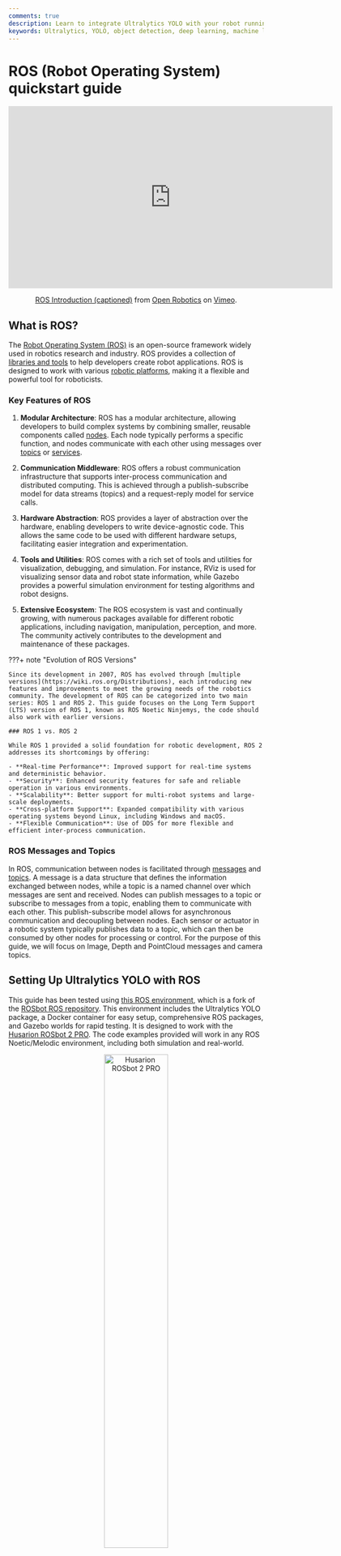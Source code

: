 ```yaml
---
comments: true
description: Learn to integrate Ultralytics YOLO with your robot running ROS Noetic, utilizing RGB images, depth images, and point clouds for efficient object detection, segmentation, and enhanced robotic perception.
keywords: Ultralytics, YOLO, object detection, deep learning, machine learning, guide, ROS, Robot Operating System, robotics, ROS Noetic, Python, Ubuntu, simulation, visualization, communication, middleware, hardware abstraction, tools, utilities, ecosystem, Noetic Ninjemys, autonomous vehicle, AMV
---
```


# ROS (Robot Operating System) quickstart guide

<p align="center"> <iframe src="https://player.vimeo.com/video/639236696?h=740f412ce5" width="640" height="360" frameborder="0" allow="autoplay; fullscreen; picture-in-picture" allowfullscreen></iframe></p>
<p align="center"><a href="https://vimeo.com/639236696">ROS Introduction (captioned)</a> from <a href="https://vimeo.com/osrfoundation">Open Robotics</a> on <a href="https://vimeo.com/">Vimeo</a>.</p>

## What is ROS?

The [Robot Operating System (ROS)](https://www.ros.org/) is an open-source framework widely used in robotics research and industry. ROS provides a collection of [libraries and tools](https://www.ros.org/blog/ecosystem/) to help developers create robot applications. ROS is designed to work with various [robotic platforms](https://robots.ros.org/), making it a flexible and powerful tool for roboticists.

### Key Features of ROS

1. **Modular Architecture**: ROS has a modular architecture, allowing developers to build complex systems by combining smaller, reusable components called [nodes](https://wiki.ros.org/ROS/Tutorials/UnderstandingNodes). Each node typically performs a specific function, and nodes communicate with each other using messages over [topics](https://wiki.ros.org/ROS/Tutorials/UnderstandingTopics) or [services](https://wiki.ros.org/ROS/Tutorials/UnderstandingServicesParams).

2. **Communication Middleware**: ROS offers a robust communication infrastructure that supports inter-process communication and distributed computing. This is achieved through a publish-subscribe model for data streams (topics) and a request-reply model for service calls.

3. **Hardware Abstraction**: ROS provides a layer of abstraction over the hardware, enabling developers to write device-agnostic code. This allows the same code to be used with different hardware setups, facilitating easier integration and experimentation.

4. **Tools and Utilities**: ROS comes with a rich set of tools and utilities for visualization, debugging, and simulation. For instance, RViz is used for visualizing sensor data and robot state information, while Gazebo provides a powerful simulation environment for testing algorithms and robot designs.

5. **Extensive Ecosystem**: The ROS ecosystem is vast and continually growing, with numerous packages available for different robotic applications, including navigation, manipulation, perception, and more. The community actively contributes to the development and maintenance of these packages.

???+ note "Evolution of ROS Versions"

    Since its development in 2007, ROS has evolved through [multiple versions](https://wiki.ros.org/Distributions), each introducing new features and improvements to meet the growing needs of the robotics community. The development of ROS can be categorized into two main series: ROS 1 and ROS 2. This guide focuses on the Long Term Support (LTS) version of ROS 1, known as ROS Noetic Ninjemys, the code should also work with earlier versions.

    ### ROS 1 vs. ROS 2

    While ROS 1 provided a solid foundation for robotic development, ROS 2 addresses its shortcomings by offering:

    - **Real-time Performance**: Improved support for real-time systems and deterministic behavior.
    - **Security**: Enhanced security features for safe and reliable operation in various environments.
    - **Scalability**: Better support for multi-robot systems and large-scale deployments.
    - **Cross-platform Support**: Expanded compatibility with various operating systems beyond Linux, including Windows and macOS.
    - **Flexible Communication**: Use of DDS for more flexible and efficient inter-process communication.

### ROS Messages and Topics

In ROS, communication between nodes is facilitated through [messages](https://wiki.ros.org/Messages) and [topics](https://wiki.ros.org/Topics). A message is a data structure that defines the information exchanged between nodes, while a topic is a named channel over which messages are sent and received. Nodes can publish messages to a topic or subscribe to messages from a topic, enabling them to communicate with each other. This publish-subscribe model allows for asynchronous communication and decoupling between nodes. Each sensor or actuator in a robotic system typically publishes data to a topic, which can then be consumed by other nodes for processing or control. For the purpose of this guide, we will focus on Image, Depth and PointCloud messages and camera topics.

## Setting Up Ultralytics YOLO with ROS

This guide has been tested using [this ROS environment](https://github.com/ambitious-octopus/rosbot_ros/tree/noetic), which is a fork of the [ROSbot ROS repository](https://github.com/husarion/rosbot_ros). This environment includes the Ultralytics YOLO package, a Docker container for easy setup, comprehensive ROS packages, and Gazebo worlds for rapid testing. It is designed to work with the [Husarion ROSbot 2 PRO](https://husarion.com/manuals/rosbot/). The code examples provided will work in any ROS Noetic/Melodic environment, including both simulation and real-world.

<p align="center">
  <img width="50%" src="https://github.com/ultralytics/docs/releases/download/0/husarion-rosbot-2-pro.avif" alt="Husarion ROSbot 2 PRO">
</p>

### Dependencies Installation

Apart from the ROS environment, you will need to install the following dependencies:

- **[ROS Numpy package](https://github.com/eric-wieser/ros_numpy)**: This is required for fast conversion between ROS Image messages and numpy arrays.

    ```bash
    pip install ros_numpy
    ```

- **Ultralytics package**:

    ```bash
    pip install ultralytics
    ```

## Use Ultralytics with ROS `sensor_msgs/Image`

The `sensor_msgs/Image` [message type](https://docs.ros.org/en/api/sensor_msgs/html/msg/Image.html) is commonly used in ROS for representing image data. It contains fields for encoding, height, width, and pixel data, making it suitable for transmitting images captured by cameras or other sensors. Image messages are widely used in robotic applications for tasks such as visual perception, [object detection](https://www.ultralytics.com/glossary/object-detection), and navigation.

<p align="center">
  <img width="100%" src="https://github.com/ultralytics/docs/releases/download/0/detection-segmentation-ros-gazebo.avif" alt="Detection and Segmentation in ROS Gazebo">
</p>

### Image Step-by-Step Usage

The following code snippet demonstrates how to use the Ultralytics YOLO package with ROS. In this example, we subscribe to a camera topic, process the incoming image using YOLO, and publish the detected objects to new topics for [detection](../tasks/detect.md) and [segmentation](../tasks/segment.md).

First, import the necessary libraries and instantiate two models: one for [segmentation](../tasks/segment.md) and one for [detection](../tasks/detect.md). Initialize a ROS node (with the name `ultralytics`) to enable communication with the ROS master. To ensure a stable connection, we include a brief pause, giving the node sufficient time to establish the connection before proceeding.

```python
import time

import rospy

from ultralytics import YOLO

detection_model = YOLO("yolov8m.pt")
segmentation_model = YOLO("yolov8m-seg.pt")
rospy.init_node("ultralytics")
time.sleep(1)
```

Initialize two ROS topics: one for [detection](../tasks/detect.md) and one for [segmentation](../tasks/segment.md). These topics will be used to publish the annotated images, making them accessible for further processing. The communication between nodes is facilitated using `sensor_msgs/Image` messages.

```python
from sensor_msgs.msg import Image

det_image_pub = rospy.Publisher("/ultralytics/detection/image", Image, queue_size=5)
seg_image_pub = rospy.Publisher("/ultralytics/segmentation/image", Image, queue_size=5)
```

Finally, create a subscriber that listens to messages on the `/camera/color/image_raw` topic and calls a callback function for each new message. This callback function receives messages of type `sensor_msgs/Image`, converts them into a numpy array using `ros_numpy`, processes the images with the previously instantiated YOLO models, annotates the images, and then publishes them back to the respective topics: `/ultralytics/detection/image` for detection and `/ultralytics/segmentation/image` for segmentation.

```python
import ros_numpy


def callback(data):
    """Callback function to process image and publish annotated images."""
    array = ros_numpy.numpify(data)
    if det_image_pub.get_num_connections():
        det_result = detection_model(array)
        det_annotated = det_result[0].plot(show=False)
        det_image_pub.publish(ros_numpy.msgify(Image, det_annotated, encoding="rgb8"))

    if seg_image_pub.get_num_connections():
        seg_result = segmentation_model(array)
        seg_annotated = seg_result[0].plot(show=False)
        seg_image_pub.publish(ros_numpy.msgify(Image, seg_annotated, encoding="rgb8"))


rospy.Subscriber("/camera/color/image_raw", Image, callback)

while True:
    rospy.spin()
```

??? example "Complete code"

    ```python
    import time

    import ros_numpy
    import rospy
    from sensor_msgs.msg import Image

    from ultralytics import YOLO

    detection_model = YOLO("yolov8m.pt")
    segmentation_model = YOLO("yolov8m-seg.pt")
    rospy.init_node("ultralytics")
    time.sleep(1)

    det_image_pub = rospy.Publisher("/ultralytics/detection/image", Image, queue_size=5)
    seg_image_pub = rospy.Publisher("/ultralytics/segmentation/image", Image, queue_size=5)


    def callback(data):
        """Callback function to process image and publish annotated images."""
        array = ros_numpy.numpify(data)
        if det_image_pub.get_num_connections():
            det_result = detection_model(array)
            det_annotated = det_result[0].plot(show=False)
            det_image_pub.publish(ros_numpy.msgify(Image, det_annotated, encoding="rgb8"))

        if seg_image_pub.get_num_connections():
            seg_result = segmentation_model(array)
            seg_annotated = seg_result[0].plot(show=False)
            seg_image_pub.publish(ros_numpy.msgify(Image, seg_annotated, encoding="rgb8"))


    rospy.Subscriber("/camera/color/image_raw", Image, callback)

    while True:
        rospy.spin()
    ```

???+ tip "Debugging"

    Debugging ROS (Robot Operating System) nodes can be challenging due to the system's distributed nature. Several tools can assist with this process:

    1. `rostopic echo <TOPIC-NAME>` : This command allows you to view messages published on a specific topic, helping you inspect the data flow.
    2. `rostopic list`: Use this command to list all available topics in the ROS system, giving you an overview of the active data streams.
    3. `rqt_graph`: This visualization tool displays the communication graph between nodes, providing insights into how nodes are interconnected and how they interact.
    4. For more complex visualizations, such as 3D representations, you can use [RViz](https://wiki.ros.org/rviz). RViz (ROS Visualization) is a powerful 3D visualization tool for ROS. It allows you to visualize the state of your robot and its environment in real-time. With RViz, you can view sensor data (e.g. `sensors_msgs/Image`), robot model states, and various other types of information, making it easier to debug and understand the behavior of your robotic system.

### Publish Detected Classes with `std_msgs/String`

Standard ROS messages also include `std_msgs/String` messages. In many applications, it is not necessary to republish the entire annotated image; instead, only the classes present in the robot's view are needed. The following example demonstrates how to use `std_msgs/String` [messages](https://docs.ros.org/en/noetic/api/std_msgs/html/msg/String.html) to republish the detected classes on the `/ultralytics/detection/classes` topic. These messages are more lightweight and provide essential information, making them valuable for various applications.

#### Example Use Case

Consider a warehouse robot equipped with a camera and object [detection model](../tasks/detect.md). Instead of sending large annotated images over the network, the robot can publish a list of detected classes as `std_msgs/String` messages. For instance, when the robot detects objects like "box", "pallet" and "forklift" it publishes these classes to the `/ultralytics/detection/classes` topic. This information can then be used by a central monitoring system to track the inventory in real-time, optimize the robot's path planning to avoid obstacles, or trigger specific actions such as picking up a detected box. This approach reduces the bandwidth required for communication and focuses on transmitting critical data.

### String Step-by-Step Usage

This example demonstrates how to use the Ultralytics YOLO package with ROS. In this example, we subscribe to a camera topic, process the incoming image using YOLO, and publish the detected objects to new topic `/ultralytics/detection/classes` using `std_msgs/String` messages. The `ros_numpy` package is used to convert the ROS Image message to a numpy array for processing with YOLO.

```python
import time

import ros_numpy
import rospy
from sensor_msgs.msg import Image
from std_msgs.msg import String

from ultralytics import YOLO

detection_model = YOLO("yolov8m.pt")
rospy.init_node("ultralytics")
time.sleep(1)
classes_pub = rospy.Publisher("/ultralytics/detection/classes", String, queue_size=5)


def callback(data):
    """Callback function to process image and publish detected classes."""
    array = ros_numpy.numpify(data)
    if classes_pub.get_num_connections():
        det_result = detection_model(array)
        classes = det_result[0].boxes.cls.cpu().numpy().astype(int)
        names = [det_result[0].names[i] for i in classes]
        classes_pub.publish(String(data=str(names)))


rospy.Subscriber("/camera/color/image_raw", Image, callback)
while True:
    rospy.spin()
```

## Use Ultralytics with ROS Depth Images

In addition to RGB images, ROS supports [depth images](https://en.wikipedia.org/wiki/Depth_map), which provide information about the distance of objects from the camera. Depth images are crucial for robotic applications such as obstacle avoidance, 3D mapping, and localization.

A depth image is an image where each pixel represents the distance from the camera to an object. Unlike RGB images that capture color, depth images capture spatial information, enabling robots to perceive the 3D structure of their environment.

!!! tip "Obtaining Depth Images"

    Depth images can be obtained using various sensors:

    1. [Stereo Cameras](https://en.wikipedia.org/wiki/Stereo_camera): Use two cameras to calculate depth based on image disparity.
    2. [Time-of-Flight (ToF) Cameras](https://en.wikipedia.org/wiki/Time-of-flight_camera): Measure the time light takes to return from an object.
    3. [Structured Light Sensors](https://en.wikipedia.org/wiki/Structured-light_3D_scanner): Project a pattern and measure its deformation on surfaces.

### Using YOLO with Depth Images

In ROS, depth images are represented by the `sensor_msgs/Image` message type, which includes fields for encoding, height, width, and pixel data. The encoding field for depth images often uses a format like "16UC1", indicating a 16-bit unsigned integer per pixel, where each value represents the distance to the object. Depth images are commonly used in conjunction with RGB images to provide a more comprehensive view of the environment.

Using YOLO, it is possible to extract and combine information from both RGB and depth images. For instance, YOLO can detect objects within an RGB image, and this detection can be used to pinpoint corresponding regions in the depth image. This allows for the extraction of precise depth information for detected objects, enhancing the robot's ability to understand its environment in three dimensions.

!!! warning "RGB-D Cameras"

    When working with depth images, it is essential to ensure that the RGB and depth images are correctly aligned. RGB-D cameras, such as the [Intel RealSense](https://www.intelrealsense.com/) series, provide synchronized RGB and depth images, making it easier to combine information from both sources. If using separate RGB and depth cameras, it is crucial to calibrate them to ensure accurate alignment.

#### Depth Step-by-Step Usage

In this example, we use YOLO to segment an image and apply the extracted mask to segment the object in the depth image. This allows us to determine the distance of each pixel of the object of interest from the camera's focal center. By obtaining this distance information, we can calculate the distance between the camera and the specific object in the scene. Begin by importing the necessary libraries, creating a ROS node, and instantiating a segmentation model and a ROS topic.

```python
import time

import rospy
from std_msgs.msg import String

from ultralytics import YOLO

rospy.init_node("ultralytics")
time.sleep(1)

segmentation_model = YOLO("yolov8m-seg.pt")

classes_pub = rospy.Publisher("/ultralytics/detection/distance", String, queue_size=5)
```

Next, define a callback function that processes the incoming depth image message. The function waits for the depth image and RGB image messages, converts them into numpy arrays, and applies the segmentation model to the RGB image. It then extracts the segmentation mask for each detected object and calculates the average distance of the object from the camera using the depth image. Most sensors have a maximum distance, known as the clip distance, beyond which values are represented as inf (`np.inf`). Before processing, it is important to filter out these null values and assign them a value of `0`. Finally, it publishes the detected objects along with their average distances to the `/ultralytics/detection/distance` topic.

```python
import numpy as np
import ros_numpy
from sensor_msgs.msg import Image


def callback(data):
    """Callback function to process depth image and RGB image."""
    image = rospy.wait_for_message("/camera/color/image_raw", Image)
    image = ros_numpy.numpify(image)
    depth = ros_numpy.numpify(data)
    result = segmentation_model(image)

    for index, cls in enumerate(result[0].boxes.cls):
        class_index = int(cls.cpu().numpy())
        name = result[0].names[class_index]
        mask = result[0].masks.data.cpu().numpy()[index, :, :].astype(int)
        obj = depth[mask == 1]
        obj = obj[~np.isnan(obj)]
        avg_distance = np.mean(obj) if len(obj) else np.inf

    classes_pub.publish(String(data=str(all_objects)))


rospy.Subscriber("/camera/depth/image_raw", Image, callback)

while True:
    rospy.spin()
```

??? example "Complete code"

    ```python
    import time

    import numpy as np
    import ros_numpy
    import rospy
    from sensor_msgs.msg import Image
    from std_msgs.msg import String

    from ultralytics import YOLO

    rospy.init_node("ultralytics")
    time.sleep(1)

    segmentation_model = YOLO("yolov8m-seg.pt")

    classes_pub = rospy.Publisher("/ultralytics/detection/distance", String, queue_size=5)


    def callback(data):
        """Callback function to process depth image and RGB image."""
        image = rospy.wait_for_message("/camera/color/image_raw", Image)
        image = ros_numpy.numpify(image)
        depth = ros_numpy.numpify(data)
        result = segmentation_model(image)

        for index, cls in enumerate(result[0].boxes.cls):
            class_index = int(cls.cpu().numpy())
            name = result[0].names[class_index]
            mask = result[0].masks.data.cpu().numpy()[index, :, :].astype(int)
            obj = depth[mask == 1]
            obj = obj[~np.isnan(obj)]
            avg_distance = np.mean(obj) if len(obj) else np.inf

        classes_pub.publish(String(data=str(all_objects)))


    rospy.Subscriber("/camera/depth/image_raw", Image, callback)

    while True:
        rospy.spin()
    ```

## Use Ultralytics with ROS `sensor_msgs/PointCloud2`

<p align="center">
  <img width="100%" src="https://github.com/ultralytics/docs/releases/download/0/detection-segmentation-ros-gazebo-1.avif" alt="Detection and Segmentation in ROS Gazebo">
</p>

The `sensor_msgs/PointCloud2` [message type](https://docs.ros.org/en/api/sensor_msgs/html/msg/PointCloud2.html) is a data structure used in ROS to represent 3D point cloud data. This message type is integral to robotic applications, enabling tasks such as 3D mapping, object recognition, and localization.

A point cloud is a collection of data points defined within a three-dimensional coordinate system. These data points represent the external surface of an object or a scene, captured via 3D scanning technologies. Each point in the cloud has `X`, `Y`, and `Z` coordinates, which correspond to its position in space, and may also include additional information such as color and intensity.

!!! warning "Reference frame"

    When working with `sensor_msgs/PointCloud2`, it's essential to consider the reference frame of the sensor from which the point cloud data was acquired. The point cloud is initially captured in the sensor's reference frame. You can determine this reference frame by listening to the `/tf_static` topic. However, depending on your specific application requirements, you might need to convert the point cloud into another reference frame. This transformation can be achieved using the `tf2_ros` package, which provides tools for managing coordinate frames and transforming data between them.

!!! tip "Obtaining Point clouds"

    Point Clouds can be obtained using various sensors:

    1. **LIDAR (Light Detection and Ranging)**: Uses laser pulses to measure distances to objects and create high-[precision](https://www.ultralytics.com/glossary/precision) 3D maps.
    2. **Depth Cameras**: Capture depth information for each pixel, allowing for 3D reconstruction of the scene.
    3. **Stereo Cameras**: Utilize two or more cameras to obtain depth information through triangulation.
    4. **Structured Light Scanners**: Project a known pattern onto a surface and measure the deformation to calculate depth.

### Using YOLO with Point Clouds

To integrate YOLO with `sensor_msgs/PointCloud2` type messages, we can employ a method similar to the one used for depth maps. By leveraging the color information embedded in the point cloud, we can extract a 2D image, perform segmentation on this image using YOLO, and then apply the resulting mask to the three-dimensional points to isolate the 3D object of interest.

For handling point clouds, we recommend using Open3D (`pip install open3d`), a user-friendly Python library. Open3D provides robust tools for managing point cloud data structures, visualizing them, and executing complex operations seamlessly. This library can significantly simplify the process and enhance our ability to manipulate and analyze point clouds in conjunction with YOLO-based segmentation.

#### Point Clouds Step-by-Step Usage

Import the necessary libraries and instantiate the YOLO model for segmentation.

```python
import time

import rospy

from ultralytics import YOLO

rospy.init_node("ultralytics")
time.sleep(1)
segmentation_model = YOLO("yolov8m-seg.pt")
```

Create a function `pointcloud2_to_array`, which transforms a `sensor_msgs/PointCloud2` message into two numpy arrays. The `sensor_msgs/PointCloud2` messages contain `n` points based on the `width` and `height` of the acquired image. For instance, a `480 x 640` image will have `307,200` points. Each point includes three spatial coordinates (`xyz`) and the corresponding color in `RGB` format. These can be considered as two separate channels of information.

The function returns the `xyz` coordinates and `RGB` values in the format of the original camera resolution (`width x height`). Most sensors have a maximum distance, known as the clip distance, beyond which values are represented as inf (`np.inf`). Before processing, it is important to filter out these null values and assign them a value of `0`.

```python
import numpy as np
import ros_numpy


def pointcloud2_to_array(pointcloud2: PointCloud2) -> tuple:
    """
    Convert a ROS PointCloud2 message to a numpy array.

    Args:
        pointcloud2 (PointCloud2): the PointCloud2 message

    Returns:
        (tuple): tuple containing (xyz, rgb)
    """
    pc_array = ros_numpy.point_cloud2.pointcloud2_to_array(pointcloud2)
    split = ros_numpy.point_cloud2.split_rgb_field(pc_array)
    rgb = np.stack([split["b"], split["g"], split["r"]], axis=2)
    xyz = ros_numpy.point_cloud2.get_xyz_points(pc_array, remove_nans=False)
    xyz = np.array(xyz).reshape((pointcloud2.height, pointcloud2.width, 3))
    nan_rows = np.isnan(xyz).all(axis=2)
    xyz[nan_rows] = [0, 0, 0]
    rgb[nan_rows] = [0, 0, 0]
    return xyz, rgb
```

Next, subscribe to the `/camera/depth/points` topic to receive the point cloud message and convert the `sensor_msgs/PointCloud2` message into numpy arrays containing the XYZ coordinates and RGB values (using the `pointcloud2_to_array` function). Process the RGB image using the YOLO model to extract segmented objects. For each detected object, extract the segmentation mask and apply it to both the RGB image and the XYZ coordinates to isolate the object in 3D space.

Processing the mask is straightforward since it consists of binary values, with `1` indicating the presence of the object and `0` indicating the absence. To apply the mask, simply multiply the original channels by the mask. This operation effectively isolates the object of interest within the image. Finally, create an Open3D point cloud object and visualize the segmented object in 3D space with associated colors.

```python
import sys

import open3d as o3d

ros_cloud = rospy.wait_for_message("/camera/depth/points", PointCloud2)
xyz, rgb = pointcloud2_to_array(ros_cloud)
result = segmentation_model(rgb)

if not len(result[0].boxes.cls):
    print("No objects detected")
    sys.exit()

classes = result[0].boxes.cls.cpu().numpy().astype(int)
for index, class_id in enumerate(classes):
    mask = result[0].masks.data.cpu().numpy()[index, :, :].astype(int)
    mask_expanded = np.stack([mask, mask, mask], axis=2)

    obj_rgb = rgb * mask_expanded
    obj_xyz = xyz * mask_expanded

    pcd = o3d.geometry.PointCloud()
    pcd.points = o3d.utility.Vector3dVector(obj_xyz.reshape((ros_cloud.height * ros_cloud.width, 3)))
    pcd.colors = o3d.utility.Vector3dVector(obj_rgb.reshape((ros_cloud.height * ros_cloud.width, 3)) / 255)
    o3d.visualization.draw_geometries([pcd])
```

??? example "Complete code"

    ```python
    import sys
    import time

    import numpy as np
    import open3d as o3d
    import ros_numpy
    import rospy

    from ultralytics import YOLO

    rospy.init_node("ultralytics")
    time.sleep(1)
    segmentation_model = YOLO("yolov8m-seg.pt")


    def pointcloud2_to_array(pointcloud2: PointCloud2) -> tuple:
        """
        Convert a ROS PointCloud2 message to a numpy array.

        Args:
            pointcloud2 (PointCloud2): the PointCloud2 message

        Returns:
            (tuple): tuple containing (xyz, rgb)
        """
        pc_array = ros_numpy.point_cloud2.pointcloud2_to_array(pointcloud2)
        split = ros_numpy.point_cloud2.split_rgb_field(pc_array)
        rgb = np.stack([split["b"], split["g"], split["r"]], axis=2)
        xyz = ros_numpy.point_cloud2.get_xyz_points(pc_array, remove_nans=False)
        xyz = np.array(xyz).reshape((pointcloud2.height, pointcloud2.width, 3))
        nan_rows = np.isnan(xyz).all(axis=2)
        xyz[nan_rows] = [0, 0, 0]
        rgb[nan_rows] = [0, 0, 0]
        return xyz, rgb


    ros_cloud = rospy.wait_for_message("/camera/depth/points", PointCloud2)
    xyz, rgb = pointcloud2_to_array(ros_cloud)
    result = segmentation_model(rgb)

    if not len(result[0].boxes.cls):
        print("No objects detected")
        sys.exit()

    classes = result[0].boxes.cls.cpu().numpy().astype(int)
    for index, class_id in enumerate(classes):
        mask = result[0].masks.data.cpu().numpy()[index, :, :].astype(int)
        mask_expanded = np.stack([mask, mask, mask], axis=2)

        obj_rgb = rgb * mask_expanded
        obj_xyz = xyz * mask_expanded

        pcd = o3d.geometry.PointCloud()
        pcd.points = o3d.utility.Vector3dVector(obj_xyz.reshape((ros_cloud.height * ros_cloud.width, 3)))
        pcd.colors = o3d.utility.Vector3dVector(obj_rgb.reshape((ros_cloud.height * ros_cloud.width, 3)) / 255)
        o3d.visualization.draw_geometries([pcd])
    ```

<p align="center">
  <img width="100%" src="https://github.com/ultralytics/docs/releases/download/0/point-cloud-segmentation-ultralytics.avif" alt="Point Cloud Segmentation with Ultralytics ">
</p>

## FAQ

### What is the Robot Operating System (ROS)?

The [Robot Operating System (ROS)](https://www.ros.org/) is an open-source framework commonly used in robotics to help developers create robust robot applications. It provides a collection of [libraries and tools](https://www.ros.org/blog/ecosystem/) for building and interfacing with robotic systems, enabling easier development of complex applications. ROS supports communication between nodes using messages over [topics](https://wiki.ros.org/ROS/Tutorials/UnderstandingTopics) or [services](https://wiki.ros.org/ROS/Tutorials/UnderstandingServicesParams).

### How do I integrate Ultralytics YOLO with ROS for real-time object detection?

Integrating Ultralytics YOLO with ROS involves setting up a ROS environment and using YOLO for processing sensor data. Begin by installing the required dependencies like `ros_numpy` and Ultralytics YOLO:

```bash
pip install ros_numpy ultralytics
```

Next, create a ROS node and subscribe to an [image topic](../tasks/detect.md) to process the incoming data. Here is a minimal example:

```python
import ros_numpy
import rospy
from sensor_msgs.msg import Image

from ultralytics import YOLO

detection_model = YOLO("yolov8m.pt")
rospy.init_node("ultralytics")
det_image_pub = rospy.Publisher("/ultralytics/detection/image", Image, queue_size=5)


def callback(data):
    array = ros_numpy.numpify(data)
    det_result = detection_model(array)
    det_annotated = det_result[0].plot(show=False)
    det_image_pub.publish(ros_numpy.msgify(Image, det_annotated, encoding="rgb8"))


rospy.Subscriber("/camera/color/image_raw", Image, callback)
rospy.spin()
```

### What are ROS topics and how are they used in Ultralytics YOLO?

ROS topics facilitate communication between nodes in a ROS network by using a publish-subscribe model. A topic is a named channel that nodes use to send and receive messages asynchronously. In the context of Ultralytics YOLO, you can make a node subscribe to an image topic, process the images using YOLO for tasks like detection or segmentation, and publish outcomes to new topics.

For example, subscribe to a camera topic and process the incoming image for detection:

```python
rospy.Subscriber("/camera/color/image_raw", Image, callback)
```

### Why use depth images with Ultralytics YOLO in ROS?

Depth images in ROS, represented by `sensor_msgs/Image`, provide the distance of objects from the camera, crucial for tasks like obstacle avoidance, 3D mapping, and localization. By [using depth information](https://en.wikipedia.org/wiki/Depth_map) along with RGB images, robots can better understand their 3D environment.

With YOLO, you can extract segmentation masks from RGB images and apply these masks to depth images to obtain precise 3D object information, improving the robot's ability to navigate and interact with its surroundings.

### How can I visualize 3D point clouds with YOLO in ROS?

To visualize 3D point clouds in ROS with YOLO:

1. Convert `sensor_msgs/PointCloud2` messages to numpy arrays.
2. Use YOLO to segment RGB images.
3. Apply the segmentation mask to the point cloud.

Here's an example using Open3D for visualization:

```python
import sys

import open3d as o3d
import ros_numpy
import rospy
from sensor_msgs.msg import PointCloud2

from ultralytics import YOLO

rospy.init_node("ultralytics")
segmentation_model = YOLO("yolov8m-seg.pt")


def pointcloud2_to_array(pointcloud2):
    pc_array = ros_numpy.point_cloud2.pointcloud2_to_array(pointcloud2)
    split = ros_numpy.point_cloud2.split_rgb_field(pc_array)
    rgb = np.stack([split["b"], split["g"], split["r"]], axis=2)
    xyz = ros_numpy.point_cloud2.get_xyz_points(pc_array, remove_nans=False)
    xyz = np.array(xyz).reshape((pointcloud2.height, pointcloud2.width, 3))
    return xyz, rgb


ros_cloud = rospy.wait_for_message("/camera/depth/points", PointCloud2)
xyz, rgb = pointcloud2_to_array(ros_cloud)
result = segmentation_model(rgb)

if not len(result[0].boxes.cls):
    print("No objects detected")
    sys.exit()

classes = result[0].boxes.cls.cpu().numpy().astype(int)
for index, class_id in enumerate(classes):
    mask = result[0].masks.data.cpu().numpy()[index, :, :].astype(int)
    mask_expanded = np.stack([mask, mask, mask], axis=2)

    obj_rgb = rgb * mask_expanded
    obj_xyz = xyz * mask_expanded

    pcd = o3d.geometry.PointCloud()
    pcd.points = o3d.utility.Vector3dVector(obj_xyz.reshape((-1, 3)))
    pcd.colors = o3d.utility.Vector3dVector(obj_rgb.reshape((-1, 3)) / 255)
    o3d.visualization.draw_geometries([pcd])
```

This approach provides a 3D visualization of segmented objects, useful for tasks like navigation and manipulation.
